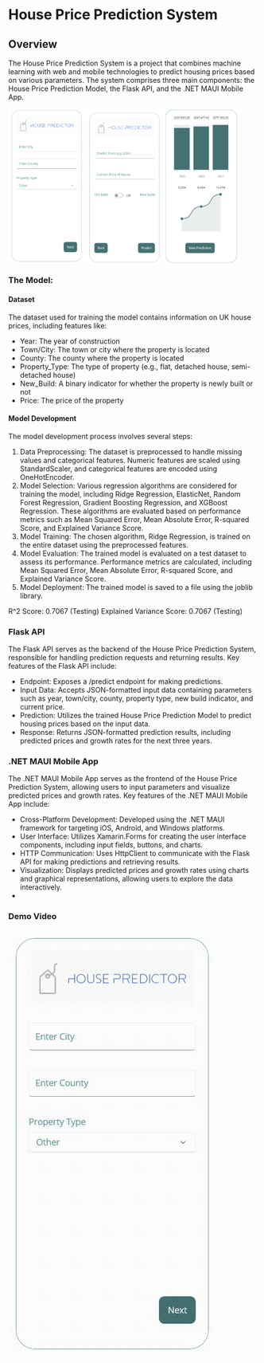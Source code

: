 # House Price Prediction System

## Overview
The House Price Prediction System is a  project that combines machine learning with web and mobile technologies to predict housing prices based on various parameters. The system comprises three main components: the House Price Prediction Model, the Flask API, and the .NET MAUI Mobile App.

<div style="display:flex;">
  <img src="https://github.com/OliverNagy10/HousePricePredictor/blob/main/Resources/Images/starting_page.png" alt="Image 1" style="width:30%; margin-right:5px;">
  <img src="https://github.com/OliverNagy10/HousePricePredictor/blob/main/Resources/Images/predict_page.png" alt="Image 2" style="width:30%; margin-right:5px;">
  <img src="https://github.com/OliverNagy10/HousePricePredictor/blob/main/Resources/Images/prediciton.png" alt="Image 3" style="width:30%;">
</div>

### The Model:
#### Dataset
The dataset used for training the model contains information on UK house prices, including features like:
- Year: The year of construction
- Town/City: The town or city where the property is located
- County: The county where the property is located
- Property_Type: The type of property (e.g., flat, detached house, semi-detached house)
- New_Build: A binary indicator for whether the property is newly built or not
- Price: The price of the property

#### Model Development
The model development process involves several steps:
1. Data Preprocessing: The dataset is preprocessed to handle missing values and categorical features. Numeric features are scaled using StandardScaler, and categorical features are encoded using OneHotEncoder.
2. Model Selection: Various regression algorithms are considered for training the model, including Ridge Regression, ElasticNet, Random Forest Regression, Gradient Boosting Regression, and XGBoost Regression. These algorithms are evaluated based on performance metrics such as Mean Squared Error, Mean Absolute Error, R-squared Score, and Explained Variance Score.
3. Model Training: The chosen algorithm, Ridge Regression, is trained on the entire dataset using the preprocessed features.
4. Model Evaluation: The trained model is evaluated on a test dataset to assess its performance. Performance metrics are calculated, including Mean Squared Error, Mean Absolute Error, R-squared Score, and Explained Variance Score.
5. Model Deployment: The trained model is saved to a file using the joblib library.

R^2 Score: 0.7067 (Testing)
Explained Variance Score: 0.7067 (Testing)

### Flask API
The Flask API serves as the backend of the House Price Prediction System, responsible for handling prediction requests and returning results. Key features of the Flask API include:

- Endpoint: Exposes a /predict endpoint for making predictions.
- Input Data: Accepts JSON-formatted input data containing parameters such as year, town/city, county, property type, new build indicator, and current price.
- Prediction: Utilizes the trained House Price Prediction Model to predict housing prices based on the input data.
- Response: Returns JSON-formatted prediction results, including predicted prices and growth rates for the next three years.

### .NET MAUI Mobile App
The .NET MAUI Mobile App serves as the frontend of the House Price Prediction System, allowing users to input parameters and visualize predicted prices and growth rates. Key features of the .NET MAUI Mobile App include:

- Cross-Platform Development: Developed using the .NET MAUI framework for targeting iOS, Android, and Windows platforms.
- User Interface: Utilizes Xamarin.Forms for creating the user interface components, including input fields, buttons, and charts.
- HTTP Communication: Uses HttpClient to communicate with the Flask API for making predictions and retrieving results.
- Visualization: Displays predicted prices and growth rates using charts and graphical representations, allowing users to explore the data interactively.
- 

### Demo Video 
  
  <img src="https://github.com/OliverNagy10/HousePricePredictor/blob/main/Resources/Images/Demo.gif" alt="Image 3" >

